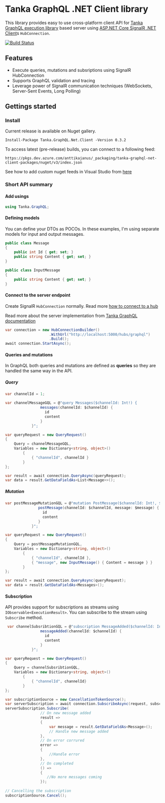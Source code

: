 
Tanka GraphQL .NET Client library
=====================================

This library provides easy to use cross-platform client API for [Tanka GraphQL execution library](https://github.com/pekkah/tanka-graphql) based server using [ASP.NET Core SignalR .NET Client](https://docs.microsoft.com/en-us/aspnet/core/signalr/dotnet-client?view=aspnetcore-2.2)s `HubConnection`. 

[![Build Status](https://dev.azure.com/anttikajanus/tanka-graphql-net-client/_apis/build/status/anttikajanus.tanka-graphql-net-client?branchName=master)](https://dev.azure.com/anttikajanus/tanka-graphql-net-client/_build/latest?definitionId=1?branchName=master)

## Features

- Execute queries, mutations and subsriptions using SignalR HubConnection
- Supports GraphQL validation and tracing
- Leverage power of SignalR communication techniques (WebSockets, Server-Sent Events, Long Polling) 

## Gettings started

### Install

Current release is available on Nuget gallery.

```
Install-Package Tanka.GraphQL.Net.Client -Version 0.3.2
```

To access latest (pre-release) builds, you can connect to a following feed:

```
https://pkgs.dev.azure.com/anttikajanus/_packaging/tanka-graphql-net-client-packages/nuget/v3/index.json
```

See how to add custom nuget feeds in Visual Studio from [here](https://go.microsoft.com/fwlink/?linkid=698608)

### Short API summary

#### Add usings

```csharp
using Tanka.GraphQL;
```

#### Defining models

You can define your DTOs as POCOs. In these examples, I'm using separate models for input and output messages. 

```csharp
public class Message
{
    public int Id { get; set; }
    public string Content { get; set; }
}

public class InputMessage
{
    public string Content { get; set; }
}
```

#### Connect to the server endpoint

Create SignalR `HubConnection` normally. Read more [how to connect to a hub](https://docs.microsoft.com/en-us/aspnet/core/signalr/dotnet-client?view=aspnetcore-2.2#connect-to-a-hub)

Read more about the server implementation from [Tanka GraphQL documentation](https://github.com/pekkah/tanka-graphql/tree/aef8fc4a8f9ae4da08812293ad0e7e51cf0312eb#server)

```csharp
var connection = new HubConnectionBuilder()
                    .WithUrl("http://localhost:5000/hubs/graphql")
                    .Build();
await connection.StartAsync();
```

#### Queries and mutations

In GraphQL both queries and mutations are defined as **queries** so they are handled the same way in the API. 

##### Query

```csharp
var channelId = 1;

var channelMessageGQL = @"query Messages($channelId: Int!) {
                messages(channelId: $channelId) {
                  id
                  content
                }
            }";

var queryRequest = new QueryRequest()
{
    Query = channelMessageGQL,
    Variables = new Dictionary<string, object>()
        {
            { "channelId", channelId }
        }
};

var result = await connection.QueryAsync(queryRequest);
var data = result.GetDataFieldAs<List<Message>>();
````

##### Mutation

```csharp
var postMessageMutationGQL = @"mutation PostMessage($channelId: Int!, $message: InputMessage) {
               postMessage(channelId: $channelId, message: $message) {
                 id
                 content
               }
            }";

var queryRequest = new QueryRequest()
{
    Query = postMessageMutationGQL,
    Variables = new Dictionary<string, object>()
        {
            { "channelId", channelId },
            { "message", new InputMessage() { Content = message } }
        }
};

var result = await connection.QueryAsync(queryRequest);
var data = result.GetDataFieldAs<Messages>();
```

#### Subscription

API provides support for subscriptions as streams using `IObservable<ExecutionResult>`. You can subscribe to the stream using `Subscribe` method.

```csharp
 var channelSubsribtionGQL = @"subscription MessageAdded($channelId: Int!) {
                messageAdded(channelId: $channelId) {
                  id
                  content
                }
            }";

var queryRequest = new QueryRequest()
{
    Query = channelSubsribtionGQL,
    Variables = new Dictionary<string, object>()
        {
            { "channelId", channelId}
        }
};

var subscriptionSource = new CancellationTokenSource();
var serverSubscription = await connection.SubscribeAsync(request, subscriptionSource);
serverSubscription.Subscribe(
                // On new message added
                result =>
                {
                    var message = result.GetDataFieldAs<Message>();
                    // Handle new message added
                },
                // On error corrured
                error =>
                {
                    //Handle error
                },
                // On completed
                () =>
                {
                   //No more messages coming
                });
                
// Cancelling the subscription                
subscriptionSource.Cancel();
```
